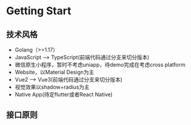 # Getting Start

## 技术风格

- Golang（>=1.17）
- JavaScript --> TypeScript(前端代码通过分支来切分版本)
- 微信原生小程序，暂时不考虑uniapp，待demo完成在考虑cross platform
- Website，以Material Design为主
- Vue2 --> Vue3(前端代码通过分支来切分版本)
- 视觉效果以shadow+radius为主
- Native App(待定flutter或者React Native)

## 接口原则
